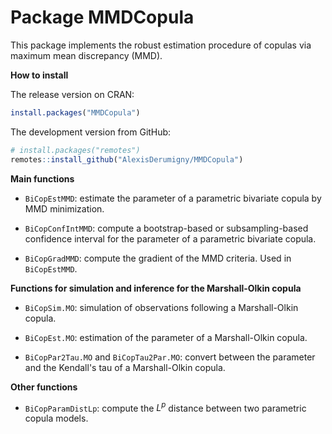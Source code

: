Package MMDCopula
===================


This package implements the robust estimation procedure of copulas via maximum mean discrepancy (MMD).


**How to install**

The release version on CRAN:

```r
install.packages("MMDCopula")
```

The development version from GitHub:

```r
# install.packages("remotes")
remotes::install_github("AlexisDerumigny/MMDCopula")
```


**Main functions**

* `BiCopEstMMD`: estimate the parameter of a parametric bivariate copula by MMD minimization.

* `BiCopConfIntMMD`: compute a bootstrap-based or subsampling-based confidence interval for the parameter of a parametric bivariate copula.

* `BiCopGradMMD`: compute the gradient of the MMD criteria. Used in `BiCopEstMMD`.


**Functions for simulation and inference for the Marshall-Olkin copula**

* `BiCopSim.MO`: simulation of observations following a Marshall-Olkin copula.

* `BiCopEst.MO`: estimation of the parameter of a Marshall-Olkin copula.

* `BiCopPar2Tau.MO` and `BiCopTau2Par.MO`: convert between the parameter and the Kendall's tau of a Marshall-Olkin copula.


**Other functions**

* `BiCopParamDistLp`: compute the $L^p$ distance between two parametric copula models.

